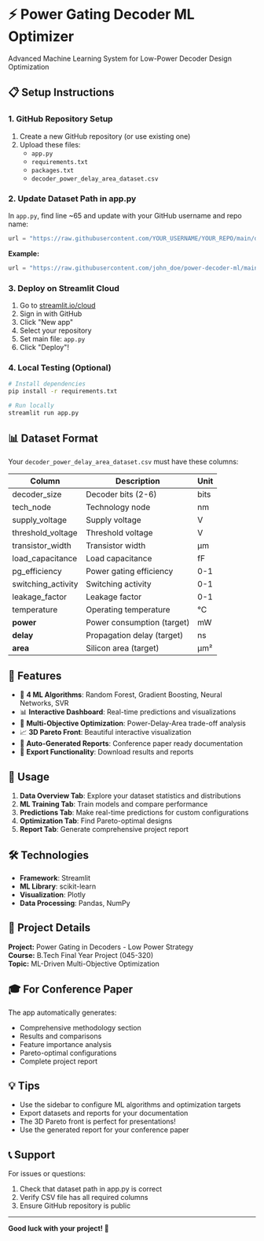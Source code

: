 # ⚡ Power Gating Decoder ML Optimizer

Advanced Machine Learning System for Low-Power Decoder Design Optimization

## 📋 Setup Instructions

### 1. GitHub Repository Setup

1. Create a new GitHub repository (or use existing one)
2. Upload these files:
   - `app.py`
   - `requirements.txt`
   - `packages.txt`
   - `decoder_power_delay_area_dataset.csv`

### 2. Update Dataset Path in app.py

In `app.py`, find line ~65 and update with your GitHub username and repo name:

```python
url = "https://raw.githubusercontent.com/YOUR_USERNAME/YOUR_REPO/main/decoder_power_delay_area_dataset.csv"
```

**Example:**
```python
url = "https://raw.githubusercontent.com/john_doe/power-decoder-ml/main/decoder_power_delay_area_dataset.csv"
```

### 3. Deploy on Streamlit Cloud

1. Go to [streamlit.io/cloud](https://streamlit.io/cloud)
2. Sign in with GitHub
3. Click "New app"
4. Select your repository
5. Set main file: `app.py`
6. Click "Deploy"!

### 4. Local Testing (Optional)

```bash
# Install dependencies
pip install -r requirements.txt

# Run locally
streamlit run app.py
```

## 📊 Dataset Format

Your `decoder_power_delay_area_dataset.csv` must have these columns:

| Column | Description | Unit |
|--------|-------------|------|
| decoder_size | Decoder bits (2-6) | bits |
| tech_node | Technology node | nm |
| supply_voltage | Supply voltage | V |
| threshold_voltage | Threshold voltage | V |
| transistor_width | Transistor width | µm |
| load_capacitance | Load capacitance | fF |
| pg_efficiency | Power gating efficiency | 0-1 |
| switching_activity | Switching activity | 0-1 |
| leakage_factor | Leakage factor | 0-1 |
| temperature | Operating temperature | °C |
| **power** | Power consumption (target) | mW |
| **delay** | Propagation delay (target) | ns |
| **area** | Silicon area (target) | µm² |

## 🚀 Features

- 🤖 **4 ML Algorithms**: Random Forest, Gradient Boosting, Neural Networks, SVR
- 📊 **Interactive Dashboard**: Real-time predictions and visualizations
- 🎯 **Multi-Objective Optimization**: Power-Delay-Area trade-off analysis
- 📈 **3D Pareto Front**: Beautiful interactive visualization
- 📄 **Auto-Generated Reports**: Conference paper ready documentation
- 💾 **Export Functionality**: Download results and reports

## 🎯 Usage

1. **Data Overview Tab**: Explore your dataset statistics and distributions
2. **ML Training Tab**: Train models and compare performance
3. **Predictions Tab**: Make real-time predictions for custom configurations
4. **Optimization Tab**: Find Pareto-optimal designs
5. **Report Tab**: Generate comprehensive project report

## 🛠️ Technologies

- **Framework**: Streamlit
- **ML Library**: scikit-learn
- **Visualization**: Plotly
- **Data Processing**: Pandas, NumPy

## 📝 Project Details

**Project:** Power Gating in Decoders - Low Power Strategy  
**Course:** B.Tech Final Year Project (045-320)  
**Topic:** ML-Driven Multi-Objective Optimization

## 🎓 For Conference Paper

The app automatically generates:
- Comprehensive methodology section
- Results and comparisons
- Feature importance analysis
- Pareto-optimal configurations
- Complete project report

## 💡 Tips

- Use the sidebar to configure ML algorithms and optimization targets
- Export datasets and reports for your documentation
- The 3D Pareto front is perfect for presentations!
- Use the generated report for your conference paper

## 📞 Support

For issues or questions:
1. Check that dataset path in app.py is correct
2. Verify CSV file has all required columns
3. Ensure GitHub repository is public

---

**Good luck with your project! 🚀**
